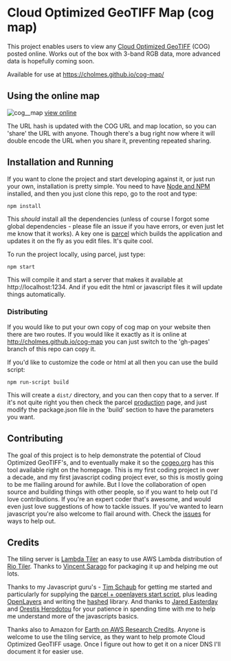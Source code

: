 # Cloud Optimized GeoTIFF Map (cog map)
This project enables users to view any [Cloud Optimized GeoTIFF](http://cogeo.org) (COG) posted online. Works out of the box with 3-band RGB data, more advanced data is hopefully coming soon.

Available for use at https://cholmes.github.io/cog-map/

## Using the online map

![cog__map](https://user-images.githubusercontent.com/407017/36583019-a9dad530-1828-11e8-9dc5-b4e4734473a6.png)
[view online](https://cholmes.github.io/cog-map/#/url/http%3A%2F%2Foin-hotosm.s3.amazonaws.com%2F59c66c5223c8440011d7b1e4%2F0%2F7ad397c0-bba2-4f98-a08a-931ec3a6e943.tif/center/-63.04669,18.02599/zoom/18.9)

The URL hash is updated with the COG URL and map location, so you can 'share' the URL with anyone. Though there's a bug right 
now where it will double encode the URL when you share it, preventing repeated sharing.

## Installation and Running

If you want to clone the project and start developing against it, or just run your own, installation is pretty simple. You 
need to have [Node and NPM](https://www.npmjs.com/get-npm) installed, and then you just clone this repo, go to the root and type:

```npm install```

This _should_ install all the dependencies (unless of course I forgot some global dependencies - please file an issue if you have errors, or even just let me know that it works). A key one is [parcel](https://parceljs.org/) which builds the application and updates it on the fly as you edit files. It's quite cool. 

To run the project locally, using parcel, just type:

```npm start```

This will compile it and start a server that makes it available at http://localhost:1234. And if you edit the html or javascript files it will update things automatically.

### Distributing

If you would like to put your own copy of cog map on your website then there are two routes. If you would like it exactly as 
it is online at http://cholmes.github.io/cog-map you can just switch to the 'gh-pages' branch of this repo can copy it. 

If you'd like to customize the code or html at all then you can use the build script:

```npm run-script build```

This will create a ```dist/``` directory, and you can then copy that to a server. If it's not quite right you then check the 
parcel [production](https://parceljs.org/production.html) page, and just modify the package.json file in the 'build' section 
to have the parameters you want.

## Contributing

The goal of this project is to help demonstrate the potential of Cloud Optimized GeoTIFF's, and to eventually make it so the 
[cogeo.org](http://cogeo.org) has this tool available right on the homepage. This is my first coding project in over a decade, 
and my first javascript coding project ever, so this is mostly going to be me flailing around for awhile. But I love the 
collaboration of open source and building things with other people, so if you want to help out I'd love contributions. If 
you're an expert coder that's awesome, and would even just love suggestions of how to tackle issues. If you've wanted to learn 
javascript you're also welcome to flail around with. Check the [issues](https://github.com/cholmes/cog-map/issues) for ways to help out.

## Credits

The tiling server is [Lambda Tiler](https://github.com/vincentsarago/lambda-tiler) an easy to use AWS Lambda distribution of 
[Rio Tiler](https://github.com/mapbox/rio-tiler). Thanks to [Vincent Sarago](https://github.com/vincentsarago) for packaging it up and helping me out lots.

Thanks to my Javascript guru's - [Tim Schaub](http://github.com/tschaub) for getting me started and particularly for supplying the [parcel + openlayers start script](https://gist.github.com/tschaub/8ace58718ab14df8a9b08be68f6b832c), plus leading [OpenLayers](http://openlayers.org) and writing the [hashed](http://github.com/tschaub) library. And thanks to [Jared Easterday](https://github.com/Jiert) and [Orestis Herodotou](https://github.com/digitaltopo) for your patience in spending time with me to help me understand more of the javascripts basics.

Thanks also to Amazon for [Earth on AWS Research Credits](https://aws.amazon.com/earth/research-credits/). Anyone is welcome to use the tiling service, as they want to help promote Cloud Optimized GeoTIFF usage. Once I figure out how to get it on a nicer DNS I'll document it for easier use.
